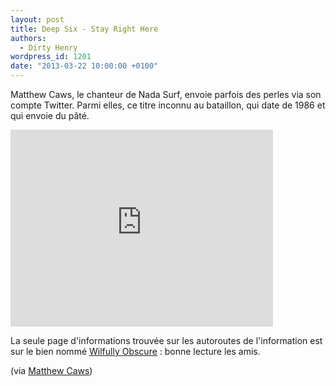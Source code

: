 ```yaml
---
layout: post
title: Deep Six - Stay Right Here
authors:
  - Dirty Henry
wordpress_id: 1201
date: "2013-03-22 10:00:00 +0100"
---
```


Matthew Caws, le chanteur de Nada Surf, envoie parfois des perles via son compte
Twitter. Parmi elles, ce titre inconnu au bataillon, qui date de 1986 et qui
envoie du pâté.

<iframe width="420" height="315" src="http://www.youtube.com/embed/pbni7SkQwoo" frameborder="0" allowfullscreen></iframe>

La seule page d'informations trouvée sur les autoroutes de l'information est sur
le bien nommé
[Wilfully Obscure](http://wilfullyobscure.blogspot.fr/2012/07/deep-6-garage-dor-1986-coyote.html)
: bonne lecture les amis.

(via [Matthew Caws](https://twitter.com/nadasurf/status/313747863836426240))
